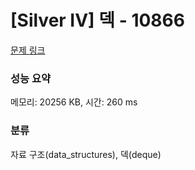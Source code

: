 # [Silver IV] 덱 - 10866 

[문제 링크](https://www.acmicpc.net/problem/10866) 

### 성능 요약

메모리: 20256 KB, 시간: 260 ms

### 분류

자료 구조(data_structures), 덱(deque)


